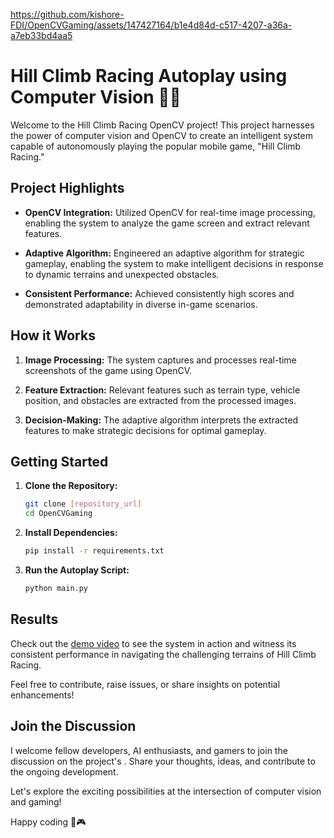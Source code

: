 
https://github.com/kishore-FDI/OpenCVGaming/assets/147427164/b1e4d84d-c517-4207-a36a-a7eb33bd4aa5
# Hill Climb Racing Autoplay using Computer Vision 🚗🤖

Welcome to the Hill Climb Racing OpenCV project! This project harnesses the power of computer vision and OpenCV to create an intelligent system capable of autonomously playing the popular mobile game, "Hill Climb Racing."

## Project Highlights

- **OpenCV Integration:** Utilized OpenCV for real-time image processing, enabling the system to analyze the game screen and extract relevant features.

- **Adaptive Algorithm:** Engineered an adaptive algorithm for strategic gameplay, enabling the system to make intelligent decisions in response to dynamic terrains and unexpected obstacles.

- **Consistent Performance:** Achieved consistently high scores and demonstrated adaptability in diverse in-game scenarios.

## How it Works

1. **Image Processing:** The system captures and processes real-time screenshots of the game using OpenCV.
  
2. **Feature Extraction:** Relevant features such as terrain type, vehicle position, and obstacles are extracted from the processed images.

3. **Decision-Making:** The adaptive algorithm interprets the extracted features to make strategic decisions for optimal gameplay.

## Getting Started

1. **Clone the Repository:**
   ```bash
   git clone [repository_url]
   cd OpenCVGaming
   ```

2. **Install Dependencies:**
   ```bash
   pip install -r requirements.txt
   ```

3. **Run the Autoplay Script:**
   ```bash
   python main.py
   ```

## Results

Check out the [demo video](https://github.com/kishore-FDI/OpenCVGaming/assets/147427164/00eb2d59-2d79-42a2-bc83-c364cacab672) to see the system in action and witness its consistent performance in navigating the challenging terrains of Hill Climb Racing.


Feel free to contribute, raise issues, or share insights on potential enhancements!

## Join the Discussion

I welcome fellow developers, AI enthusiasts, and gamers to join the discussion on the project's . Share your thoughts, ideas, and contribute to the ongoing development.

Let's explore the exciting possibilities at the intersection of computer vision and gaming!

Happy coding 🚀🎮
